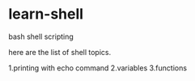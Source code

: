 # learn-shell

bash shell scripting

here are the list of shell topics.

1.printing with echo command 
2.variables
3.functions